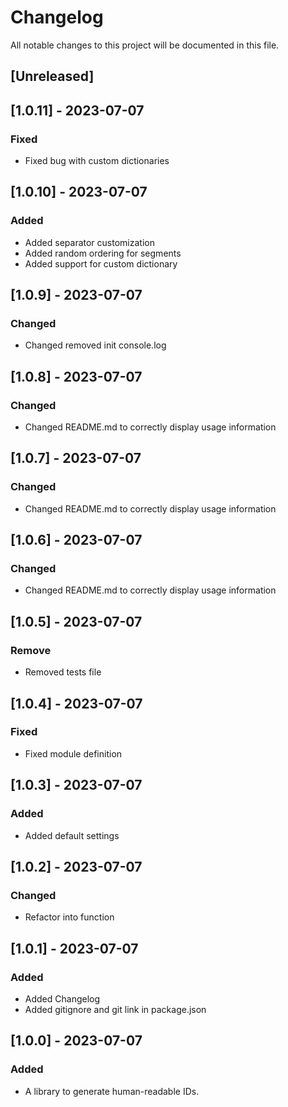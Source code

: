 # Changelog

All notable changes to this project will be documented in this file.

## [Unreleased]

## [1.0.11] - 2023-07-07

### Fixed
- Fixed bug with custom dictionaries
## [1.0.10] - 2023-07-07

### Added
- Added separator customization
- Added random ordering for segments
- Added support for custom dictionary
## [1.0.9] - 2023-07-07

### Changed
- Changed removed init console.log
## [1.0.8] - 2023-07-07

### Changed
- Changed README.md to correctly display usage information
## [1.0.7] - 2023-07-07

### Changed
- Changed README.md to correctly display usage information
## [1.0.6] - 2023-07-07

### Changed
- Changed README.md to correctly display usage information
## [1.0.5] - 2023-07-07

### Remove
- Removed tests file
## [1.0.4] - 2023-07-07

### Fixed
- Fixed module definition
## [1.0.3] - 2023-07-07

### Added
- Added default settings
## [1.0.2] - 2023-07-07

### Changed
- Refactor into function
## [1.0.1] - 2023-07-07

### Added
- Added Changelog
- Added gitignore and git link in package.json

## [1.0.0] - 2023-07-07

### Added
- A library to generate human-readable IDs.